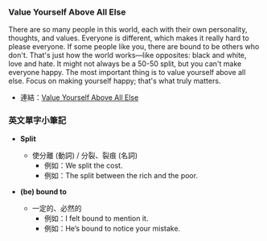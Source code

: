 ### Value Yourself Above All Else

There are so many people in this world, each with their own personality, thoughts, and values. Everyone is different, which makes it really hard to please everyone. If some people like you, there are bound to be others who don't. That's just how the world works—like opposites: black and white, love and hate. It might not always be a 50-50 split, but you can't make everyone happy. The most important thing is to value yourself above all else. Focus on making yourself happy; that's what truly matters.

- 連結：[Value Yourself Above All Else](https://www.youtube.com/watch?v=d3veUfbB9X4)

### 英文單字小筆記

- **Split**
    - 使分離 (動詞) / 分裂、裂痕 (名詞)
        - 例如：We split the cost.
        - 例如：The split between the rich and the poor.

- **(be) bound to**
    - 一定的、必然的
        - 例如：I felt bound to mention it.
        - 例如：He’s bound to notice your mistake.